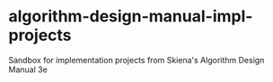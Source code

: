 # algorithm-design-manual-impl-projects
Sandbox for implementation projects from Skiena's Algorithm Design Manual 3e
